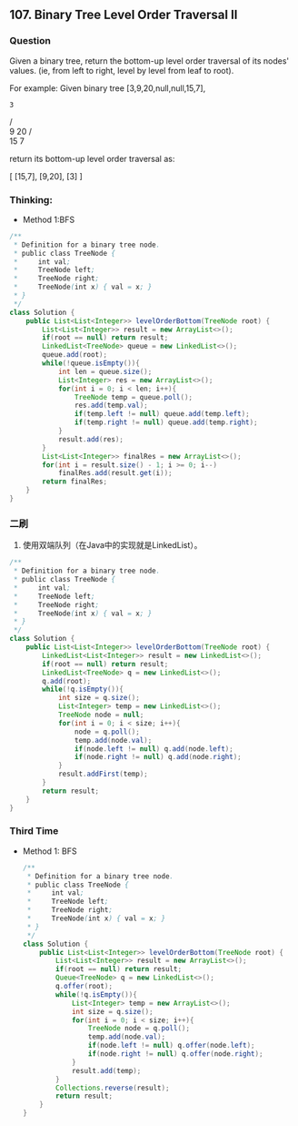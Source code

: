 ## 107. Binary Tree Level Order Traversal II

### Question
Given a binary tree, return the bottom-up level order traversal of its nodes' values. (ie, from left to right, level by level from leaf to root).

For example:
Given binary tree [3,9,20,null,null,15,7],

    3
   / \
  9  20
    /  \
   15   7

return its bottom-up level order traversal as:

[
  [15,7],
  [9,20],
  [3]
]


### Thinking:
* Method 1:BFS

```Java
/**
 * Definition for a binary tree node.
 * public class TreeNode {
 *     int val;
 *     TreeNode left;
 *     TreeNode right;
 *     TreeNode(int x) { val = x; }
 * }
 */
class Solution {
    public List<List<Integer>> levelOrderBottom(TreeNode root) {
        List<List<Integer>> result = new ArrayList<>();
        if(root == null) return result;
        LinkedList<TreeNode> queue = new LinkedList<>();
        queue.add(root);
        while(!queue.isEmpty()){
            int len = queue.size();
            List<Integer> res = new ArrayList<>();
            for(int i = 0; i < len; i++){
                TreeNode temp = queue.poll();
                res.add(temp.val);
                if(temp.left != null) queue.add(temp.left);
                if(temp.right != null) queue.add(temp.right);
            }
            result.add(res);
        }
        List<List<Integer>> finalRes = new ArrayList<>();
        for(int i = result.size() - 1; i >= 0; i--)
            finalRes.add(result.get(i));
        return finalRes;
    }
}
```

### 二刷
1. 使用双端队列（在Java中的实现就是LinkedList）。
```Java
/**
 * Definition for a binary tree node.
 * public class TreeNode {
 *     int val;
 *     TreeNode left;
 *     TreeNode right;
 *     TreeNode(int x) { val = x; }
 * }
 */
class Solution {
    public List<List<Integer>> levelOrderBottom(TreeNode root) {
        LinkedList<List<Integer>> result = new LinkedList<>();
        if(root == null) return result;
        LinkedList<TreeNode> q = new LinkedList<>();
        q.add(root);
        while(!q.isEmpty()){
            int size = q.size();
            List<Integer> temp = new LinkedList<>();
            TreeNode node = null;
            for(int i = 0; i < size; i++){
                node = q.poll();
                temp.add(node.val);
                if(node.left != null) q.add(node.left);
                if(node.right != null) q.add(node.right);
            }
            result.addFirst(temp);
        }
        return result;
    }
}
```

### Third Time
* Method 1: BFS
  ```Java
  /**
   * Definition for a binary tree node.
   * public class TreeNode {
   *     int val;
   *     TreeNode left;
   *     TreeNode right;
   *     TreeNode(int x) { val = x; }
   * }
   */
  class Solution {
      public List<List<Integer>> levelOrderBottom(TreeNode root) {
          List<List<Integer>> result = new ArrayList<>();
          if(root == null) return result;
          Queue<TreeNode> q = new LinkedList<>();
          q.offer(root);
          while(!q.isEmpty()){
              List<Integer> temp = new ArrayList<>();
              int size = q.size();
              for(int i = 0; i < size; i++){
                  TreeNode node = q.poll();
                  temp.add(node.val);
                  if(node.left != null) q.offer(node.left);
                  if(node.right != null) q.offer(node.right);
              }
              result.add(temp);
          }
          Collections.reverse(result);
          return result;
      }
  }
  ```
